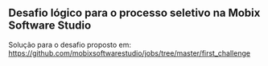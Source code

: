 ## Desafio lógico para o processo seletivo na Mobix Software Studio

Solução para o desafio proposto em: https://github.com/mobixsoftwarestudio/jobs/tree/master/first_challenge
